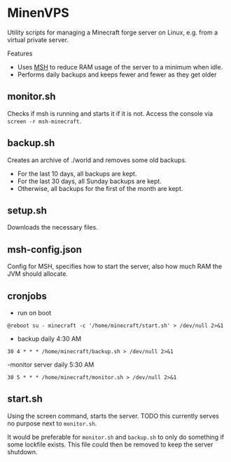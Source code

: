 # MinenVPS

Utility scripts for managing a Minecraft forge server on Linux, e.g. from a virtual private server.

Features
- Uses [MSH](www.github.com/gekware/minecraft-server-hibernation) to reduce RAM usage of the server to a minimum when idle.
- Performs daily backups and keeps fewer and fewer as they get older

## monitor.sh

Checks if msh is running and starts it if it is not. Access the console via `screen -r msh-minecraft`.

## backup.sh

Creates an archive of ./world and removes some old backups.
- For the last 10 days, all backups are kept.
- For the last 30 days, all Sunday backups are kept.
- Otherwise, all backups for the first of the month are kept.

## setup.sh

Downloads the necessary files.

## msh-config.json

Config for MSH, specifies how to start the server, also how much RAM the JVM should allocate.

## cronjobs

- run on boot
```
@reboot su - minecraft -c '/home/minecraft/start.sh' > /dev/null 2>&1
```
- backup daily 4:30 AM
```
30 4 * * * /home/minecraft/backup.sh > /dev/null 2>&1
```

-monitor server daily 5:30 AM
```
30 5 * * * /home/minecraft/monitor.sh > /dev/null 2>&1
```

## start.sh

Using the screen command, starts the server. TODO this currently serves no purpose next to `monitor.sh`.

It would be preferable for `monitor.sh` and `backup.sh` to only do something if some lockfile exists. This file could then be removed to keep the server shutdown.
